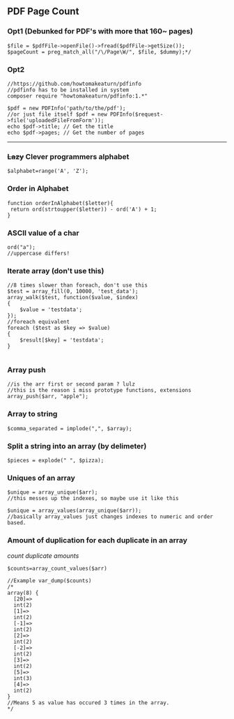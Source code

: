 ## PDF Page Count
### Opt1 (Debunked for PDF's with more that 160~ pages)
```
$file = $pdfFile->openFile()->fread($pdfFile->getSize());
$pageCount = preg_match_all("/\/Page\W/", $file, $dummy);*/
```
### Opt2 
```
//https://github.com/howtomakeaturn/pdfinfo
//pdfinfo has to be installed in system
composer require "howtomakeaturn/pdfinfo:1.*"

```
```
$pdf = new PDFInfo('path/to/the/pdf');
//or just file itself $pdf = new PDFInfo($request->file('uploadedFileFromForm'));
echo $pdf->title; // Get the title
echo $pdf->pages; // Get the number of pages
```
---


### ~~Lazy~~ Clever programmers alphabet
```
$alphabet=range('A', 'Z');
```

### Order in Alphabet
```
function orderInAlphabet($letter){
 return ord(strtoupper($letter)) - ord('A') + 1;
}
```

### ASCII value of a char
```
ord("a");
//uppercase differs!
```

### Iterate array (don't use this)
```
//8 times slower than foreach, don't use this
$test = array_fill(0, 10000, 'test_data');
array_walk($test, function($value, $index)
{
    $value = 'testdata';
});
//foreach equivalent
foreach ($test as $key => $value)
{
    $result[$key] = 'testdata';
}


```


### Array push
```
//is the arr first or second param ? lulz
//this is the reason i miss prototype functions, extensions 
array_push($arr, "apple");
```

### Array to string 
```
$comma_separated = implode(",", $array);
```


### Split a string into an array (by delimeter)
```
$pieces = explode(" ", $pizza);
```


### Uniques of an array
```
$unique = array_unique($arr); 
//this messes up the indexes, so maybe use it like this

$unique = array_values(array_unique($arr)); 
//basically array_values just changes indexes to numeric and order based.
```


### Amount of duplication for each duplicate in an array
*count duplicate amounts*

```
$counts=array_count_values($arr)

//Example var_dump($counts)
/*
array(8) {
  [20]=>
  int(2)
  [1]=>
  int(2)
  [-1]=>
  int(2)
  [2]=>
  int(2)
  [-2]=>
  int(2)
  [3]=>
  int(2)
  [5]=>
  int(3)
  [4]=>
  int(2)
}
//Means 5 as value has occured 3 times in the array.
*/

```
